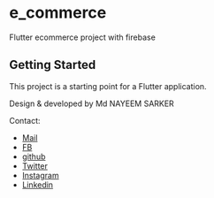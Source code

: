 # e_commerce

Flutter ecommerce project with firebase 

## Getting Started

This project is a starting point for a Flutter application.

Design & developed by Md NAYEEM SARKER

Contact:
- [Mail](mailto:dev.ab.nayeem@gmail.com)
- [FB](https://www.facebook.com/mdnayeemsarkar03)
- [github](https://github.com/mdnayeemsarker)
- [Twitter](https://twitter.com/mdnayeemsarkar3)
- [Instagram](https://www.instagram.com/mdnayeemsarkar3)
- [Linkedin](https://www.linkedin.com/in/mdnayeemsarkar3)